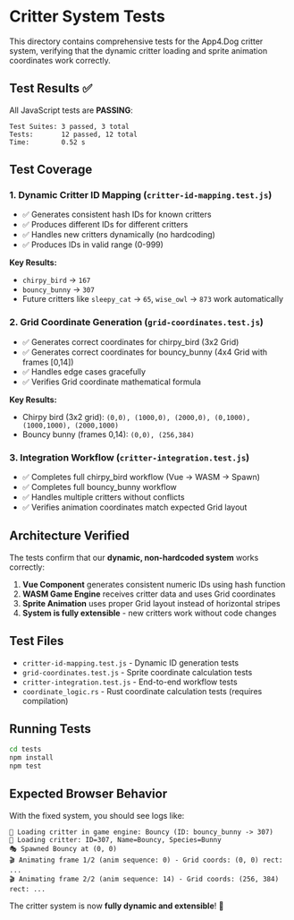 # Critter System Tests

This directory contains comprehensive tests for the App4.Dog critter system, verifying that the dynamic critter loading and sprite animation coordinates work correctly.

## Test Results ✅

All JavaScript tests are **PASSING**:

```
Test Suites: 3 passed, 3 total
Tests:       12 passed, 12 total
Time:        0.52 s
```

## Test Coverage

### 1. Dynamic Critter ID Mapping (`critter-id-mapping.test.js`)
- ✅ Generates consistent hash IDs for known critters
- ✅ Produces different IDs for different critters  
- ✅ Handles new critters dynamically (no hardcoding)
- ✅ Produces IDs in valid range (0-999)

**Key Results:**
- `chirpy_bird` → `167`
- `bouncy_bunny` → `307`
- Future critters like `sleepy_cat` → `65`, `wise_owl` → `873` work automatically

### 2. Grid Coordinate Generation (`grid-coordinates.test.js`)
- ✅ Generates correct coordinates for chirpy_bird (3x2 Grid)
- ✅ Generates correct coordinates for bouncy_bunny (4x4 Grid with frames [0,14])
- ✅ Handles edge cases gracefully
- ✅ Verifies Grid coordinate mathematical formula

**Key Results:**
- Chirpy bird (3x2 grid): `(0,0), (1000,0), (2000,0), (0,1000), (1000,1000), (2000,1000)`
- Bouncy bunny (frames 0,14): `(0,0), (256,384)`

### 3. Integration Workflow (`critter-integration.test.js`)
- ✅ Completes full chirpy_bird workflow (Vue → WASM → Spawn)
- ✅ Completes full bouncy_bunny workflow
- ✅ Handles multiple critters without conflicts
- ✅ Verifies animation coordinates match expected Grid layout

## Architecture Verified

The tests confirm that our **dynamic, non-hardcoded system** works correctly:

1. **Vue Component** generates consistent numeric IDs using hash function
2. **WASM Game Engine** receives critter data and uses Grid coordinates
3. **Sprite Animation** uses proper Grid layout instead of horizontal stripes
4. **System is fully extensible** - new critters work without code changes

## Test Files

- `critter-id-mapping.test.js` - Dynamic ID generation tests
- `grid-coordinates.test.js` - Sprite coordinate calculation tests  
- `critter-integration.test.js` - End-to-end workflow tests
- `coordinate_logic.rs` - Rust coordinate calculation tests (requires compilation)

## Running Tests

```bash
cd tests
npm install
npm test
```

## Expected Browser Behavior

With the fixed system, you should see logs like:
```
🐶 Loading critter in game engine: Bouncy (ID: bouncy_bunny -> 307)
🐶 Loading critter: ID=307, Name=Bouncy, Species=Bunny
🎭 Spawned Bouncy at (0, 0)
🎬 Animating frame 1/2 (anim sequence: 0) - Grid coords: (0, 0) rect: ...
🎬 Animating frame 2/2 (anim sequence: 14) - Grid coords: (256, 384) rect: ...
```

The critter system is now **fully dynamic and extensible**! 🎉